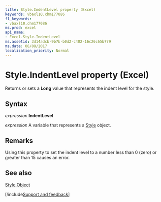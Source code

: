 ```yaml
---
title: Style.IndentLevel property (Excel)
keywords: vbaxl10.chm177086
f1_keywords:
- vbaxl10.chm177086
ms.prod: excel
api_name:
- Excel.Style.IndentLevel
ms.assetid: 3d14adcb-9b7b-b0d2-c402-16c26c65b779
ms.date: 06/08/2017
localization_priority: Normal
---
```



# Style.IndentLevel property (Excel)

Returns or sets a  **Long** value that represents the indent level for the style.


## Syntax

_expression_.**IndentLevel**

_expression_ A variable that represents a [Style](Excel.Style.md) object.


## Remarks

Using this property to set the indent level to a number less than 0 (zero) or greater than 15 causes an error.


## See also


[Style Object](Excel.Style.md)

[!include[Support and feedback](~/includes/feedback-boilerplate.md)]